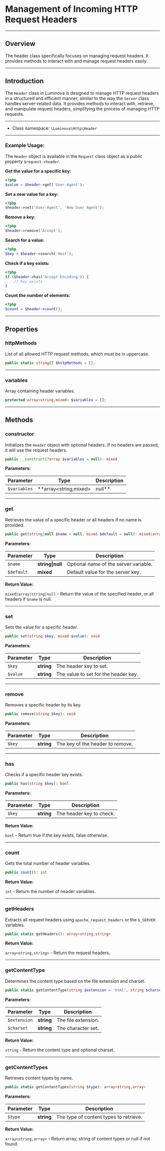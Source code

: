 # Management of Incoming HTTP Request Headers

***

## Overview

The header class specifically focuses on managing request headers. It provides methods to interact with and manage request headers easily.

***

## Introduction

The `Header` class in Luminova is designed to manage HTTP request headers in a structured and efficient manner, similar to the way the `Server` class handles server-related data. It provides methods to interact with, retrieve, and manipulate request headers, simplifying the process of managing HTTP requests.

***

* Class namespace: `\Luminova\Http\Header`

***

### Example Usage:

The `Header` object is available in the `Request` class object as a public property `$request->header`.

**Get the value for a specific key:**

```php
<?php
$value = $header->get('User-Agent');
```

**Set a new value for a key:**

```php
<?php
$header->set('User-Agent', 'New User Agent');
```

**Remove a key:**

```php
<?php
$header->remove('Accept');
```

**Search for a value:**

```php
<?php
$key = $header->search('Host');
```
**Check if a key exists:**

```php
<?php
if ($header->has('Accept-Encoding')) {
    // Key exists
}
```

**Count the number of elements:**

```php
<?php
$count = $header->count();
```

***

## Properties

### httpMethods

List of all allowed HTTP request methods, which must be in uppercase.

```php
public static string[] $httpMethods = [];
```

***

### variables

Array containing header variables.

```php
protected array<string,mixed> $variables = [];
```

***

## Methods

### constructor

Initializes the `Header` object with optional headers. If no headers are passed, it will use the request headers.

```php
public __construct(?array $variables = null): mixed
```

**Parameters:**

| Parameter | Type | Description |
|-----------|------|-------------|
| `$variables` | **array<string,mixed>|null** | Optional key-value pairs of header variables. |

***

### get

Retrieves the value of a specific header or all headers if no name is provided.

```php
public get(string|null $name = null, mixed $default = null): mixed|array|string|null
```

**Parameters:**

| Parameter | Type | Description |
|-----------|------|-------------|
| `$name` | **string&#124;null** | Optional name of the server variable. |
| `$default` | **mixed** | Default value for the server key. |

**Return Value:**

`mixed|array|string|null` - Return the value of the specified header, or all headers if `$name` is null.

***

### set

Sets the value for a specific header.

```php
public set(string $key, mixed $value): void
```

**Parameters:**

| Parameter | Type | Description |
|-----------|------|-------------|
| `$key` | **string** | The header key to set. |
| `$value` | **string** | The value to set for the header key. |

***

### remove

Removes a specific header by its key.

```php
public remove(string $key): void
```

**Parameters:**

| Parameter | Type | Description |
|-----------|------|-------------|
| `$key` | **string** | The key of the header to remove. |

***

### has

Checks if a specific header key exists.

```php
public has(string $key): bool
```

**Parameters:**

| Parameter | Type | Description |
|-----------|------|-------------|
| `$key` | **string** | The header key to check. |

**Return Value:**

`bool` - Return true if the key exists, false otherwise.

***

### count

Gets the total number of header variables.

```php
public count(): int
```

**Return Value:**

`int` - Return the number of header variables.

***

### getHeaders

Extracts all request headers using `apache_request_headers` or the `$_SERVER` variables.

```php
public static getHeaders(): array<string,string>
```

**Return Value:**

`array<string,string>` - Return the request headers.

***

### getContentType

Determines the content type based on the file extension and charset.

```php
public static getContentType(string $extension = 'html', string $charset = null): string
```

**Parameters:**

| Parameter | Type | Description |
|-----------|------|-------------|
| `$extension` | **string** | The file extension. |
| `$charset` | **string** | The character set. |

**Return Value:**

`string` - Return the content type and optional charset.

***

### getContentTypes

Retrieves content types by name.

```php
public static getContentTypes(string $type): array<string,array>
```

**Parameters:**

| Parameter | Type | Description |
|-----------|------|-------------|
| `$type` | **string** | The type of content types to retrieve. |

**Return Value:**

`array<string,array>` - Return array, string of content types or null if not found.